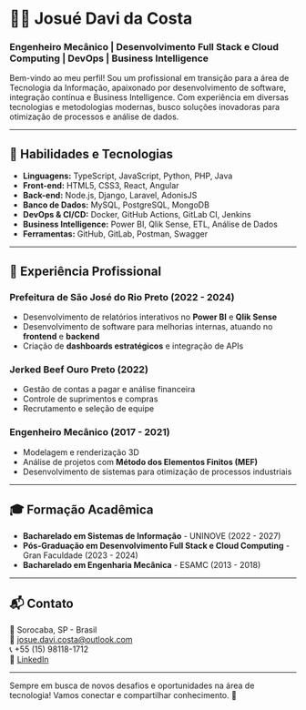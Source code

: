 # 👨‍💻 Josué Davi da Costa

### Engenheiro Mecânico | Desenvolvimento Full Stack e Cloud Computing | DevOps | Business Intelligence

Bem-vindo ao meu perfil! Sou um profissional em transição para a área de Tecnologia da Informação, apaixonado por desenvolvimento de software, integração contínua e Business Intelligence. Com experiência em diversas tecnologias e metodologias modernas, busco soluções inovadoras para otimização de processos e análise de dados.

---

## 🚀 Habilidades e Tecnologias

- **Linguagens:** TypeScript, JavaScript, Python, PHP, Java
- **Front-end:** HTML5, CSS3, React, Angular
- **Back-end:** Node.js, Django, Laravel, AdonisJS
- **Banco de Dados:** MySQL, PostgreSQL, MongoDB
- **DevOps & CI/CD:** Docker, GitHub Actions, GitLab CI, Jenkins
- **Business Intelligence:** Power BI, Qlik Sense, ETL, Análise de Dados
- **Ferramentas:** GitHub, GitLab, Postman, Swagger

---

## 💼 Experiência Profissional

### Prefeitura de São José do Rio Preto (2022 - 2024)
- Desenvolvimento de relatórios interativos no **Power BI** e **Qlik Sense**
- Desenvolvimento de software para melhorias internas, atuando no **frontend** e **backend**
- Criação de **dashboards estratégicos** e integração de APIs

### Jerked Beef Ouro Preto (2022)
- Gestão de contas a pagar e análise financeira
- Controle de suprimentos e compras
- Recrutamento e seleção de equipe

### Engenheiro Mecânico (2017 - 2021)
- Modelagem e renderização 3D
- Análise de projetos com **Método dos Elementos Finitos (MEF)**
- Desenvolvimento de sistemas para otimização de processos industriais

---

## 🎓 Formação Acadêmica

- **Bacharelado em Sistemas de Informação** - UNINOVE (2022 - 2027)
- **Pós-Graduação em Desenvolvimento Full Stack e Cloud Computing** - Gran Faculdade (2023 - 2024)
- **Bacharelado em Engenharia Mecânica** - ESAMC (2013 - 2018)

---

## 📬 Contato

📍 Sorocaba, SP - Brasil  
📧 [josue.davi.costa@outlook.com](mailto:josue.davi.costa@outlook.com)  
📞 +55 (15) 98118-1712  
🔗 [LinkedIn](https://www.linkedin.com/in/josuecosta1992)  

---

Sempre em busca de novos desafios e oportunidades na área de tecnologia! Vamos conectar e compartilhar conhecimento. 🚀


